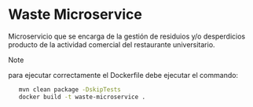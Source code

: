 # Waste Microservice

Microservicio que se encarga de la gestión de residuios y/o desperdicios producto de la actividad comercial del restaurante universitario.

> [!NOTE]
> para ejecutar correctamente el Dockerfile debe ejecutar el commando:
>
> ```sh
>    mvn clean package -DskipTests
>    docker build -t waste-microservice .
>
> ```
